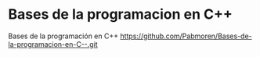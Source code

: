 # Bases de la programacion en C++
 Bases de la programación en C++
https://github.com/Pabmoren/Bases-de-la-programacion-en-C--.git
